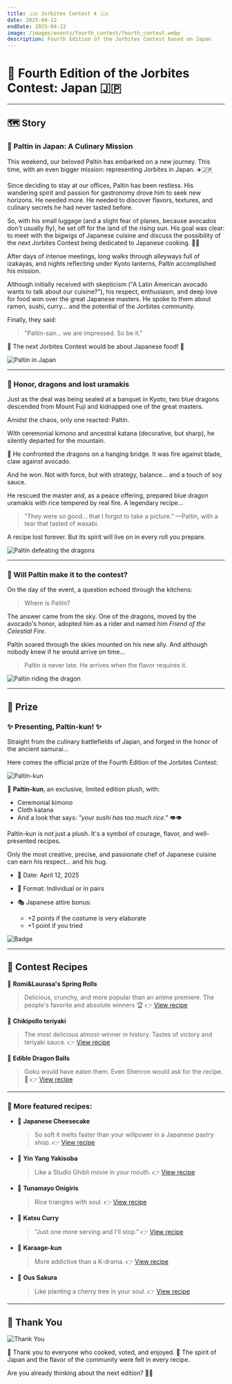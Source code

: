 ```yaml
---
title: 🇯🇵 Jorbites Contest 4 🇯🇵
date: 2025-04-12
endDate: 2025-04-12
image: /images/events/fourth_contest/fourth_contest.webp
description: Fourth Edition of the Jorbites Contest based on Japan
---
```


# 🥢 Fourth Edition of the Jorbites Contest: Japan 🇯🇵

---

## 🗺️ Story

### 🥑 Paltín in Japan: A Culinary Mission

This weekend, our beloved Paltín has embarked on a new journey. This time, with an even bigger mission: representing Jorbites in Japan. ✈️🇯🇵

Since deciding to stay at our offices, Paltín has been restless. His wandering spirit and passion for gastronomy drove him to seek new horizons. He needed more. He needed to discover flavors, textures, and culinary secrets he had never tasted before.

So, with his small luggage (and a slight fear of planes, because avocados don't usually fly), he set off for the land of the rising sun. His goal was clear: to meet with the bigwigs of Japanese cuisine and discuss the possibility of the next Jorbites Contest being dedicated to Japanese cooking. 🍣🍜

After days of intense meetings, long walks through alleyways full of izakayas, and nights reflecting under Kyoto lanterns, Paltín accomplished his mission.

Although initially received with skepticism ("A Latin American avocado wants to talk about our cuisine?"), his respect, enthusiasm, and deep love for food won over the great Japanese masters. He spoke to them about ramen, sushi, curry... and the potential of the Jorbites community.

Finally, they said:

> "Paltín-san... we are impressed. So be it."

🎌 The next Jorbites Contest would be about Japanese food! 🎌

![Paltín in Japan](/images/events/fourth_contest/paltin_japan.webp)

---

### 🐉 Honor, dragons and lost uramakis

Just as the deal was being sealed at a banquet in Kyoto, two blue dragons descended from Mount Fuji and kidnapped one of the great masters.

Amidst the chaos, only one reacted: Paltín.

With ceremonial kimono and ancestral katana (decorative, but sharp), he silently departed for the mountain.

🏯 He confronted the dragons on a hanging bridge. It was fire against blade, claw against avocado.

And he won. Not with force, but with strategy, balance... and a touch of soy sauce.

He rescued the master and, as a peace offering, prepared blue dragon uramakis with rice tempered by real fire. A legendary recipe...

> "They were so good... that I forgot to take a picture."
> —Paltín, with a tear that tasted of wasabi.

A recipe lost forever. But its spirit will live on in every roll you prepare.

![Paltín defeating the dragons](/images/events/fourth_contest/paltin_dragon.webp)

---

### 🐉 Will Paltín make it to the contest?

On the day of the event, a question echoed through the kitchens:

> Where is Paltín?

The answer came from the sky. One of the dragons, moved by the avocado's honor, adopted him as a rider and named him *Friend of the Celestial Fire*.

Paltín soared through the skies mounted on his new ally. And although nobody knew if he would arrive on time...

> Paltín is never late. He arrives when the flavor requires it.

![Paltín riding the dragon](/images/events/fourth_contest/paltin_comeback.webp)

---

## 🎎 Prize

### ✨ Presenting, Paltín-kun! ✨

Straight from the culinary battlefields of Japan, and forged in the honor of the ancient samurai...

Here comes the official prize of the Fourth Edition of the Jorbites Contest:

![Paltín-kun](/images/events/fourth_contest/paltin_samurai.webp)

🧸 **Paltín-kun**, an exclusive, limited edition plush, with:

- Ceremonial kimono
- Cloth katana
- And a look that says: *"your sushi has too much rice."* 👁️👁️

Paltín-kun is not just a plush. It's a symbol of courage, flavor, and well-presented recipes.

Only the most creative, precise, and passionate chef of Japanese cuisine can earn his respect... and his hug.

- 📅 Date: April 12, 2025

- 🎎 Format: Individual or in pairs

- 🎭 Japanese attire bonus:

  - +2 points if the costume is very elaborate
  - +1 point if you tried

![Badge](/images/events/fourth_contest/badge.webp)

---

## 🍜 Contest Recipes

🥇 **Romi&Laurasa's Spring Rolls**
> Delicious, crunchy, and more popular than an anime premiere. The people's favorite and absolute winners 🏆
👉 [View recipe](https://jorbites.com/recipes/67fafdf3d24e3bfad1ea8d4a)

🥈 **Chikipollo teriyaki**
> The most delicious almost-winner in history. Tastes of victory and teriyaki sauce.
👉 [View recipe](https://jorbites.com/recipes/67fb7feeecb2d4315997feb9)

🥉 **Edible Dragon Balls**
> Goku would have eaten them. Even Shenron would ask for the recipe. 🐉
👉 [View recipe](https://jorbites.com/recipes/67fad9b2e310cd6e4c0077b2)

---

### 🎌 More featured recipes:

- 🍰 **Japanese Cheesecake**
  > So soft it melts faster than your willpower in a Japanese pastry shop.
  👉 [View recipe](https://jorbites.com/recipes/67fae980414fcb5e2383c63d)

- 🍜 **Yin Yang Yakisoba**
  > Like a Studio Ghibli movie in your mouth.
  👉 [View recipe](https://jorbites.com/recipes/67fae8e2bcd35cab2da48d05)

- 🍙 **Tunamayo Onigiris**
  > Rice triangles with soul.
  👉 [View recipe](https://jorbites.com/recipes/67fae808bcd35cab2da48d04)

- 🍛 **Katsu Curry**
  > "Just one more serving and I'll stop."
  👉 [View recipe](https://jorbites.com/recipes/67fade015fb87baa6c6d6379)

- 🍗 **Karaage-kun**
  > More addictive than a K-drama.
  👉 [View recipe](https://jorbites.com/recipes/67fad6e1e310cd6e4c0077b1)

- 🌸 **Ous Sakura**
  > Like planting a cherry tree in your soul.
  👉 [View recipe](https://jorbites.com/recipes/67fab4ac58dc4ff5f3fb71a2)

---

## 🙌 Thank You

![Thank You](/images/events/fourth_contest/meeting.webp)

🥢 Thank you to everyone who cooked, voted, and enjoyed.
🌸 The spirit of Japan and the flavor of the community were felt in every recipe.

Are you already thinking about the next edition? 👀🔥
